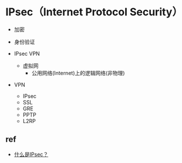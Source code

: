 # IPsec（Internet Protocol Security）

+ 加密
+ 身份验证
+ IPsec VPN
    + 虚拟网
        + 公用网络(Internet)上的逻辑网络(非物理)

+ VPN
    + IPsec
    + SSL
    + GRE
    + PPTP
    + L2RP

## ref
+ [什么是IPsec？](https://bbs.huaweicloud.com/blogs/367590)